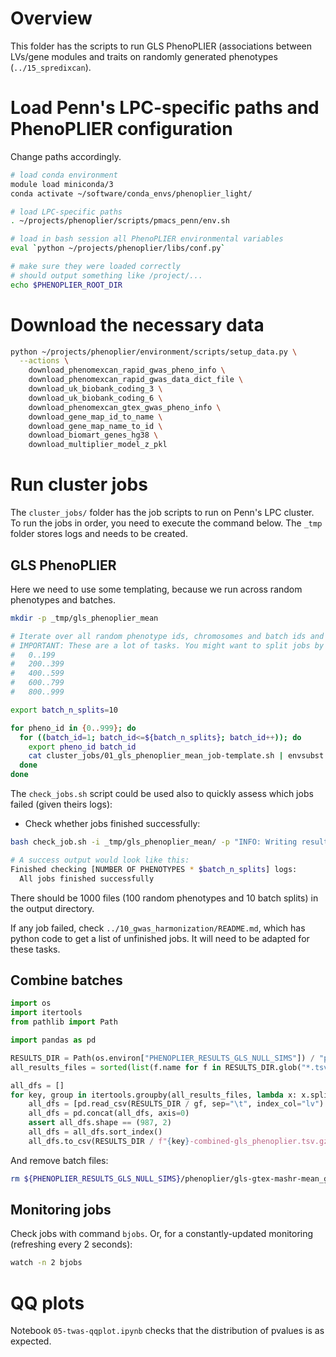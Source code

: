 # Overview

This folder has the scripts to run GLS PhenoPLIER (associations between LVs/gene modules and traits on randomly generated phenotypes (`../15_spredixcan`).


# Load Penn's LPC-specific paths and PhenoPLIER configuration

Change paths accordingly.

```bash
# load conda environment
module load miniconda/3
conda activate ~/software/conda_envs/phenoplier_light/

# load LPC-specific paths
. ~/projects/phenoplier/scripts/pmacs_penn/env.sh

# load in bash session all PhenoPLIER environmental variables
eval `python ~/projects/phenoplier/libs/conf.py`

# make sure they were loaded correctly
# should output something like /project/...
echo $PHENOPLIER_ROOT_DIR
```


# Download the necessary data

```bash
python ~/projects/phenoplier/environment/scripts/setup_data.py \
  --actions \
    download_phenomexcan_rapid_gwas_pheno_info \
    download_phenomexcan_rapid_gwas_data_dict_file \
    download_uk_biobank_coding_3 \
    download_uk_biobank_coding_6 \
    download_phenomexcan_gtex_gwas_pheno_info \
    download_gene_map_id_to_name \
    download_gene_map_name_to_id \
    download_biomart_genes_hg38 \
    download_multiplier_model_z_pkl
```


# Run cluster jobs

The `cluster_jobs/` folder has the job scripts to run on Penn's LPC cluster.
To run the jobs in order, you need to execute the command below.
The `_tmp` folder stores logs and needs to be created.

## GLS PhenoPLIER

Here we need to use some templating, because we run across random phenotypes and batches.

```bash
mkdir -p _tmp/gls_phenoplier_mean

# Iterate over all random phenotype ids, chromosomes and batch ids and submit a job for each combination.
# IMPORTANT: These are a lot of tasks. You might want to split jobs by chaning the range in first for line:
#   0..199
#   200..399
#   400..599
#   600..799
#   800..999

export batch_n_splits=10

for pheno_id in {0..999}; do
  for ((batch_id=1; batch_id<=${batch_n_splits}; batch_id++)); do
    export pheno_id batch_id
    cat cluster_jobs/01_gls_phenoplier_mean_job-template.sh | envsubst '${pheno_id} ${batch_id} ${batch_n_splits}' | bsub
  done
done
```
The `check_jobs.sh` script could be used also to quickly assess which jobs failed (given theirs logs):
* Check whether jobs finished successfully:
```bash
bash check_job.sh -i _tmp/gls_phenoplier_mean/ -p "INFO: Writing results to" -f '*.error'

# A success output would look like this:
Finished checking [NUMBER OF PHENOTYPES * $batch_n_splits] logs:
  All jobs finished successfully
```

There should be 1000 files (100 random phenotypes and 10 batch splits) in the output directory.

If any job failed, check `../10_gwas_harmonization/README.md`, which has python code to get a list of unfinished jobs.
It will need to be adapted for these tasks.

## Combine batches

```python
import os
import itertools
from pathlib import Path

import pandas as pd

RESULTS_DIR = Path(os.environ["PHENOPLIER_RESULTS_GLS_NULL_SIMS"]) / "phenoplier" / "gls-gtex-mashr-mean_gene_expr"
all_results_files = sorted(list(f.name for f in RESULTS_DIR.glob("*.tsv.gz")))

all_dfs = []
for key, group in itertools.groupby(all_results_files, lambda x: x.split("-")[0]):
    all_dfs = [pd.read_csv(RESULTS_DIR / gf, sep="\t", index_col="lv") for gf in group]
    all_dfs = pd.concat(all_dfs, axis=0)
    assert all_dfs.shape == (987, 2)
    all_dfs = all_dfs.sort_index()
    all_dfs.to_csv(RESULTS_DIR / f"{key}-combined-gls_phenoplier.tsv.gz", sep="\t")
```

And remove batch files:
```bash
rm ${PHENOPLIER_RESULTS_GLS_NULL_SIMS}/phenoplier/gls-gtex-mashr-mean_gene_expr/random.pheno3-batch*-gls_phenoplier.tsv.gz
```


## Monitoring jobs

Check jobs with command `bjobs`.
Or, for a constantly-updated monitoring (refreshing every 2 seconds):
```bash
watch -n 2 bjobs
```

# QQ plots

Notebook `05-twas-qqplot.ipynb` checks that the distribution of pvalues is as expected.

